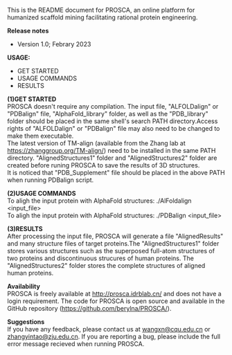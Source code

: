 This is the README document for PROSCA, an online platform for humanized scaffold mining facilitating rational protein engineering.  

**Release notes**  
* Version 1.0; Febrary 2023

**USAGE:**  
* GET STARTED  
* USAGE COMMANDS  
* RESULTS  

**(1)GET STARTED**  
PROSCA doesn't require any compilation. The input file, "ALFOLDalign" or "PDBalign" file, "AlphaFold_library" folder, as well as the "PDB_library" folder should be placed in the same shell's search PATH directory.Access rights of "ALFOLDalign" or "PDBalign" file may also need to be changed to make them executable.  
The latest version of TM-align (available from the Zhang lab at https://zhanggroup.org/TM-align/) need to be installed in the same PATH directory. "AlignedStructures1" folder and "AlignedStructures2" folder are created before runing PROSCA to save the results of 3D structures.   
It is noticed that "PDB_Supplement" file should be placed in the above PATH when running PDBalign script.  

**(2)USAGE COMMANDS**  
To aligh the input protein with AlphaFold structures: ./AlFoldalign <input_file>  
To aligh the input protein with AlphaFold structures: ./PDBalign <input_file>  

**(3)RESULTS**  
After processing the input file, PROSCA will generate a file "AlignedResults" and many structure files of target proteins.The "AlignedStructures1" folder stores various structures such as the superposed full-atom structures of two proteins and discontinuous strucures of human proteins. The "AlignedStructures2" folder stores the complete structures of aligned human proteins.  


**Availability**  
PROSCA is freely available at http://prosca.idrblab.cn/ and does not have a login requirement. The code for PROSCA is open source and available in the GitHub repository (https://github.com/berylna/PROSCA/).  

**Suggestions**  
If you have any feedback, please contact us at wangxn@cqu.edu.cn or zhangyintao@zju.edu.cn. If you are reporting a bug, please include the full error message recieved when running PROSCA.  
